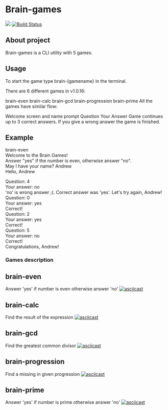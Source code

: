 # Brain-games
<a href="https://codeclimate.com/github/wesydi/frontend-project-lvl1/maintainability"><img src="https://api.codeclimate.com/v1/badges/c6700012de73600218d7/maintainability" /></a>
[![Build Status](https://travis-ci.com/wesydi/frontend-project-lvl1.svg?branch=master)](https://travis-ci.com/wesydi/frontend-project-lvl1)

## About project
Brain-games is a CLI utility with 5 games.

## Usage
To start the game type brain-{gamename} in the terminal.

There are 6 different games in v1.0.16:

brain-even
brain-calc
brain-gcd
brain-progression
brain-prime
All the games have similar flow:

Welcome screen and name prompt
Question
Your Answer
Game continues up to 3 correct answers. If you give a wrong answer the game is finished.

## Example
brain-even                               
Welcome to the Brain Games!                                                     
Answer "yes" if the number is even, otherwise answer "no".                      
May I have your name? Andrew                                                    
Hello, Andrew                                                                   
                                                                                
Question: 4                                                                     
Your answer: no                                                                 
'no' is wrong answer ;(. Correct answer was 'yes'. Let's try again, Andrew!     
Question: 0                                                                     
Your answer: yes                                                                
Correct!                                                                        
Question: 2                                                                     
Your answer: yes                                                                
Correct!                                                                        
Question: 5                                                                     
Your answer: no                                                                 
Correct!                                                                        
Congratulations, Andrew!

### Games description

## brain-even
Answer 'yes' if number is even otherwise answer 'no'
[![asciicast](https://asciinema.org/a/Os4hf2vHuSBHngOXGKWlr3DRq.svg)](https://asciinema.org/a/Os4hf2vHuSBHngOXGKWlr3DRq)

## brain-calc
Find the result of the expression
[![asciicast](https://asciinema.org/a/jXqH1629HNzxDQu2wEBzUA6lJ.svg)](https://asciinema.org/a/jXqH1629HNzxDQu2wEBzUA6lJ)

## brain-gcd
Find the greatest common divisor
[![asciicast](https://asciinema.org/a/7Wrr6VCsgw081P1IWm5zHll1w.svg)](https://asciinema.org/a/7Wrr6VCsgw081P1IWm5zHll1w)

## brain-progression
Find a missing in given progression
[![asciicast](https://asciinema.org/a/EN7OpXJKtzwCSuhk2hCBeaCIZ.svg)](https://asciinema.org/a/EN7OpXJKtzwCSuhk2hCBeaCIZ)

## brain-prime
Answer 'yes' if number is prime otherwise answer 'no'
[![asciicast](https://asciinema.org/a/xAHqugUSp0xwXQdkzeg9J5YGq.svg)](https://asciinema.org/a/xAHqugUSp0xwXQdkzeg9J5YGq)
